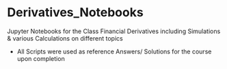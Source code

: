 # Derivatives_Notebooks

Jupyter Notebooks for the Class Financial Derivatives including Simulations & various Calculations on different topics

- All Scripts were used as reference Answers/ Solutions for the course upon completion 
